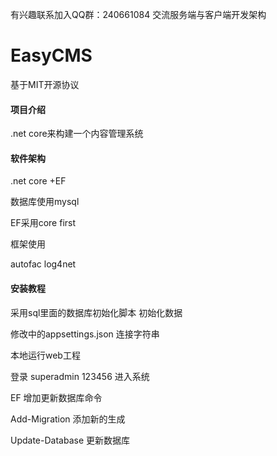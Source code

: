 
有兴趣联系加入QQ群：240661084 交流服务端与客户端开发架构

# EasyCMS

基于MIT开源协议

#### 项目介绍
.net core来构建一个内容管理系统

#### 软件架构
.net core +EF

数据库使用mysql

EF采用core first

框架使用

autofac log4net 




#### 安装教程

采用sql里面的数据库初始化脚本 初始化数据

修改中的appsettings.json 连接字符串

本地运行web工程

登录 superadmin 123456 进入系统



EF 增加更新数据库命令

Add-Migration   添加新的生成 

Update-Database  更新数据库



